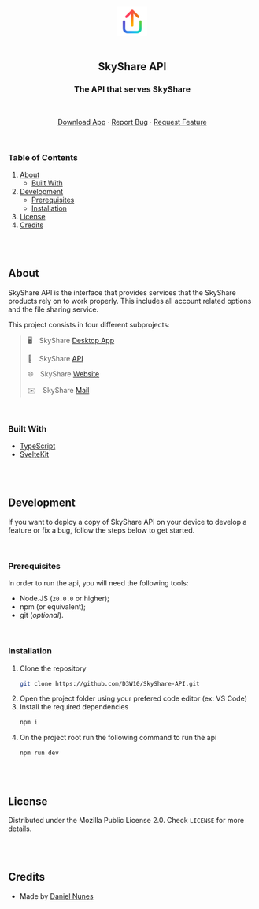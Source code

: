<br />
<br />
<div align="center">
    <a href="https://github.com/D3W10/SkyShare-API">
        <img src="https://raw.githubusercontent.com/D3W10/SkyShare/main/svelte/static/logo.png" alt="Logo" width="60" height="60">
    </a>
    <br />
    <br />
    <h2 align="center">SkyShare API</h2>
    <h3 align="center">The API that serves SkyShare</h3>
    <br />
    <p align="center">
        <a href="https://github.com/D3W10/SkyShare/releases">Download App</a>
        ·
        <a href="https://github.com/D3W10/SkyShare-API/issues">Report Bug</a>
        ·
        <a href="https://github.com/D3W10/SkyShare-API/issues">Request Feature</a>
    </p>
</div>
<br />

### Table of Contents
1. [About](#about)
    - [Built With](#built-with)
2. [Development](#development)
    - [Prerequisites](#prerequisites)
    - [Installation](#installation)
3. [License](#license)
4. [Credits](#credits)

<br />
<br />

## About

SkyShare API is the interface that provides services that the SkyShare products rely on to work properly. This includes all account related options and the file sharing service.

This project consists in four different subprojects:
> 🖥️&emsp;SkyShare [Desktop App](https://github.com/D3W10/SkyShare)
>
> 🔌&emsp;SkyShare [API](https://github.com/D3W10/SkyShare-API)
>
> 🌐&emsp;SkyShare [Website](https://github.com/D3W10/SkyShare-Website)
>
> ✉️&emsp;SkyShare [Mail](https://github.com/D3W10/SkyShare-Mail)

<br />

### Built With

- [TypeScript](https://www.typescriptlang.org/)
- [SvelteKit](https://kit.svelte.dev/)

<br />
<br />

## Development

If you want to deploy a copy of SkyShare API on your device to develop a feature or fix a bug, follow the steps below to get started.

<br />

### Prerequisites

In order to run the api, you will need the following tools:
- Node.JS (`20.0.0` or higher);
- npm (or equivalent);
- git (*optional*).

<br />

### Installation

1. Clone the repository
    ```sh
    git clone https://github.com/D3W10/SkyShare-API.git
    ```
2. Open the project folder using your prefered code editor (ex: VS Code)
3. Install the required dependencies
    ```sh
    npm i
    ```
4. On the project root run the following command to run the api
    ```sh
    npm run dev
    ```

<br />
<br />

## License

Distributed under the Mozilla Public License 2.0. Check `LICENSE` for more details.

<br />
<br />

## Credits

- Made by [Daniel Nunes](https://d3w10.netlify.app/)